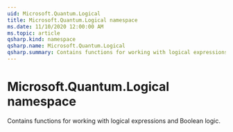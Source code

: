 ```yaml
---
uid: Microsoft.Quantum.Logical
title: Microsoft.Quantum.Logical namespace
ms.date: 11/10/2020 12:00:00 AM
ms.topic: article
qsharp.kind: namespace
qsharp.name: Microsoft.Quantum.Logical
qsharp.summary: Contains functions for working with logical expressions and Boolean logic.
---
```


# Microsoft.Quantum.Logical namespace

Contains functions for working with logical expressions and Boolean logic.

